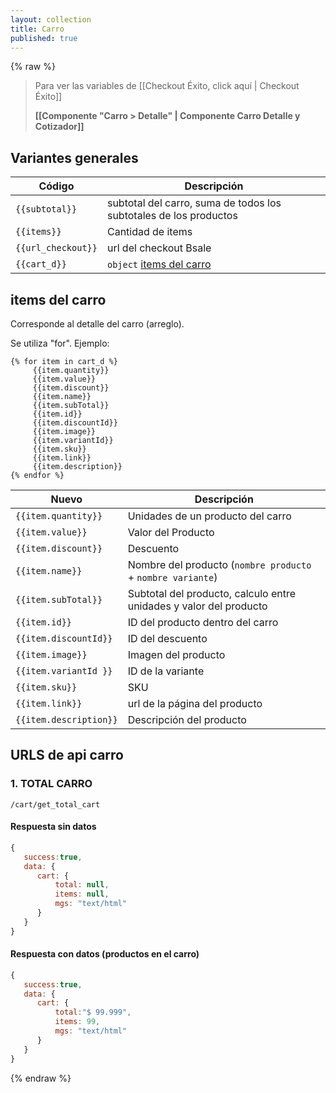 ```yaml
---
layout: collection
title: Carro
published: true
---
```


{% raw %}

> Para ver las variables de  [[Checkout Éxito, click aquí | Checkout Éxito]]
>
> **[[Componente "Carro > Detalle" | Componente Carro Detalle y Cotizador]]**

## Variantes generales 

| Código             | Descripción | 
| ------------------ | ----------- |
| `{{subtotal}}`     | subtotal del carro, suma de todos los subtotales de los productos |
| `{{items}}`        | Cantidad de items |
| `{{url_checkout}}` | url del checkout Bsale |
| `{{cart_d}}` | `object` [items del carro](#items-del-carro) |



## items del carro
Corresponde al detalle del carro (arreglo).

Se utiliza "for". Ejemplo:
```liquid
{% for item in cart_d %}
     {{item.quantity}}
     {{item.value}}
     {{item.discount}}
     {{item.name}}
     {{item.subTotal}}
     {{item.id}}
     {{item.discountId}}
     {{item.image}}
     {{item.variantId}}
     {{item.sku}}
     {{item.link}}
     {{item.description}}
{% endfor %}
```

| Nuevo                | Descripción                       |
| -------------------- | --------------------------------- |
|`{{item.quantity}}`   | Unidades de un producto del carro |
|`{{item.value}}`      | Valor del Producto |
|`{{item.discount}}`   | Descuento |
|`{{item.name}}`       | Nombre del producto (`nombre producto` + `nombre variante`) |
|`{{item.subTotal}}`   | Subtotal del producto, calculo entre unidades y valor del producto |
|`{{item.id}}`         | ID del producto dentro del carro |
|`{{item.discountId}}` | ID del descuento |
|`{{item.image}}`      | Imagen del producto |
|`{{item.variantId }}` | ID de la variante|
|`{{item.sku}}`        | SKU |
|`{{item.link}}`       | url de la página del producto |
|`{{item.description}}`| Descripción del producto |


## URLS de api carro

### 1. TOTAL CARRO
```
/cart/get_total_cart
```

#### Respuesta sin datos
```js
{
   success:true,
   data: {
      cart: {
          total: null,
          items: null,
          mgs: "text/html"
      }
   }
}
```

#### Respuesta con datos (productos en el carro)
```js
{
   success:true,
   data: {
      cart: {
          total:"$ 99.999",
          items: 99,
          mgs: "text/html"
      }
   }
}
```

{% endraw %}
